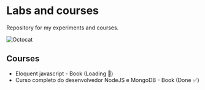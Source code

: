 # Labs and courses
Repository for my experiments and courses.

![Octocat](https://dwa5x7aod66zk.cloudfront.net/assets/labtocat-be5eee0434960a8f73e54910df8e87b8a5a3b2d651c0b301670c04a9cc26a70f.png)


## Courses

* Eloquent javascript - Book (Loading :arrows_counterclockwise:)
* Curso completo do desenvolvedor NodeJS e MongoDB - Book (Done :white_check_mark:)